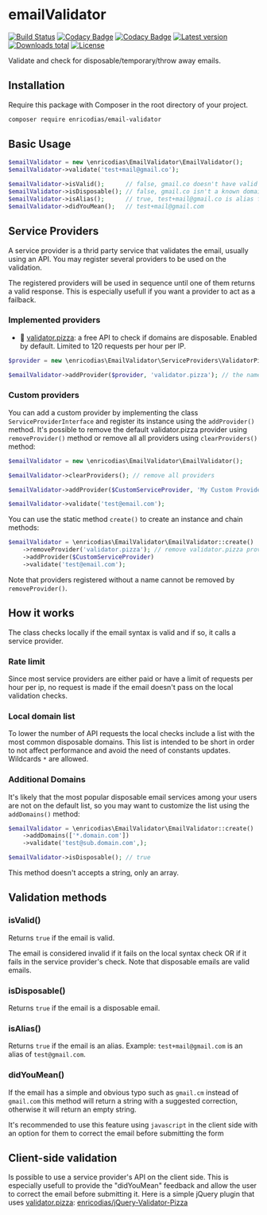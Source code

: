 # emailValidator

[![Build Status](https://img.shields.io/circleci/build/github/enricodias/emailValidator/master)](https://circleci.com/gh/enricodias/emailValidator/tree/master)
[![Codacy Badge](https://api.codacy.com/project/badge/Coverage/125d34db8a0443e0b433cbcde4786372)](https://www.codacy.com/manual/enricodias/emailValidator?utm_source=github.com&utm_medium=referral&utm_content=enricodias/emailValidator&utm_campaign=Badge_Coverage)
[![Codacy Badge](https://api.codacy.com/project/badge/Grade/125d34db8a0443e0b433cbcde4786372)](https://www.codacy.com/manual/enricodias/emailValidator?utm_source=github.com&amp;utm_medium=referral&amp;utm_content=enricodias/emailValidator&amp;utm_campaign=Badge_Grade)
[![Latest version](http://img.shields.io/packagist/v/enricodias/email-validator.svg)](https://packagist.org/packages/enricodias/email-validator)
[![Downloads total](http://img.shields.io/packagist/dt/enricodias/email-validator.svg)](https://packagist.org/packages/enricodias/email-validator)
[![License](http://img.shields.io/packagist/l/enricodias/email-validator.svg)](https://github.com/enricodias/email-validator/blob/master/LICENSE.md)

Validate and check for disposable/temporary/throw away emails.

## Installation

Require this package with Composer in the root directory of your project.

```bash
composer require enricodias/email-validator
```

## Basic Usage

```php
$emailValidator = new \enricodias\EmailValidator\EmailValidator();
$emailValidator->validate('test+mail@gmail.co');

$emailValidator->isValid();      // false, gmail.co doesn't have valid MX entries
$emailValidator->isDisposable(); // false, gmail.co isn't a known domain for disposable emails
$emailValidator->isAlias();      // true, test+mail@gmail.co is alias for test@gmail.co
$emailValidator->didYouMean();   // test+mail@gmail.com
```

## Service Providers

A service provider is a thrid party service that validates the email, usually using an API. You may register several providers to be used on the validation.

The registered providers will be used in sequence until one of them returns a valid response. This is especially usefull if you want a provider to act as a failback.

### Implemented providers

- :pizza: [validator.pizza](https://www.validator.pizza/): a free API to check if domains are disposable. Enabled by default. Limited to 120 requests per hour per IP.

```php
$provider = new \enricodias\EmailValidator\ServiceProviders\ValidatorPizza();

$emailValidator->addProvider($provider, 'validator.pizza'); // the name is optional
```

### Custom providers

You can add a custom provider by implementing the class ```ServiceProviderInterface``` and register its instance using the ```addProvider()``` method. It's possible to remove the default validator.pizza provider using ```removeProvider()``` method or remove all all providers using ```clearProviders()``` method:

```php
$emailValidator = new \enricodias\EmailValidator\EmailValidator();

$emailValidator->clearProviders(); // remove all providers

$emailValidator->addProvider($CustomServiceProvider, 'My Custom Provider');

$emailValidator->validate('test@email.com');
```

You can use the static method ```create()``` to create an instance and chain methods:

```php
$emailValidator = \enricodias\EmailValidator\EmailValidator::create()
    ->removeProvider('validator.pizza'); // remove validator.pizza provider
    ->addProvider($CustomServiceProvider)
    ->validate('test@email.com');
```

Note that providers registered without a name cannot be removed by ```removeProvider()```.

## How it works

The class checks locally if the email syntax is valid and if so, it calls a service provider.

### Rate limit

Since most service providers are either paid or have a limit of requests per hour per ip, no request is made if the email doesn't pass on the local validation checks.

### Local domain list

To lower the number of API requests the local checks include a list with the most common disposable domains. This list is intended to be short in order to not affect performance and avoid the need of constants updates. Wildcards ```*``` are allowed.

### Additional Domains

It's likely that the most popular disposable email services among your users are not on the default list, so you may want to customize the list using the ```addDomains()``` method:

```php
$emailValidator = \enricodias\EmailValidator\EmailValidator::create()
    ->addDomains(['*.domain.com'])
    ->validate('test@sub.domain.com',);

$emailValidator->isDisposable(); // true
```

This method doesn't accepts a string, only an array.

## Validation methods

### isValid()

Returns ```true``` if the email is valid.

The email is considered invalid if it fails on the local syntax check OR if it fails in the service provider's check. Note that disposable emails are valid emails.

### isDisposable()

Returns ```true``` if the email is a disposable email.

### isAlias()

Returns ```true``` if the email is an alias. Example: ```test+mail@gmail.com``` is an alias of ```test@gmail.com```.

### didYouMean()

If the email has a simple and obvious typo such as ```gmail.cm``` instead of ```gmail.com``` this method will return a string with a suggested correction, otherwise it will return an empty string.

It's recommended to use this feature using ```javascript``` in the client side with an option for them to correct the email before submitting the form

## Client-side validation

Is possible to use a service provider's API on the client side. This is especially usefull to provide the "didYouMean" feedback and allow the user to correct the email before submitting it. Here is a simple jQuery plugin that uses [validator.pizza](https://www.validator.pizza/): [enricodias/jQuery-Validator-Pizza](https://github.com/enricodias/jQuery-Validator-Pizza)
